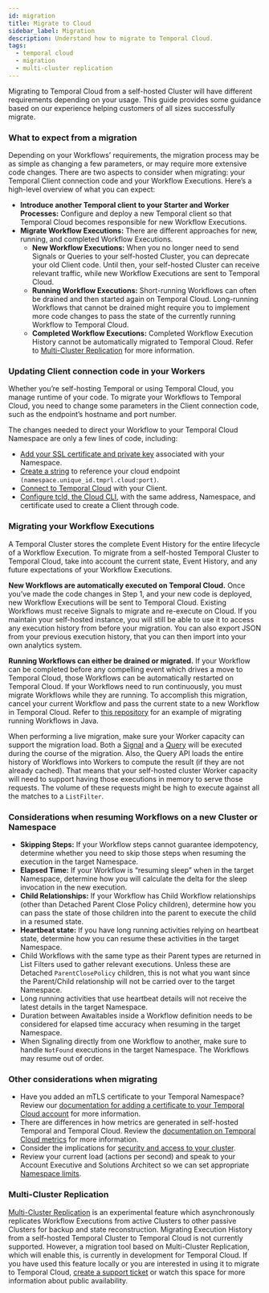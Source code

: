 ```yaml
---
id: migration
title: Migrate to Cloud
sidebar_label: Migration
description: Understand how to migrate to Temporal Cloud.
tags:
  - temporal cloud
  - migration
  - multi-cluster replication
---
```


Migrating to Temporal Cloud from a self-hosted Cluster will have different requirements depending on your usage.
This guide provides some guidance based on our experience helping customers of all sizes successfully migrate.

### What to expect from a migration

Depending on your Workflows’ requirements, the migration process may be as simple as changing a few parameters, or may require more extensive code changes.
There are two aspects to consider when migrating: your Temporal Client connection code and your Workflow Executions.
Here’s a high-level overview of what you can expect:

- **Introduce another Temporal client to your Starter and Worker Processes:** Configure and deploy a new Temporal client so that Temporal Cloud becomes responsible for new Workflow Executions.
- **Migrate Workflow Executions:** There are different approaches for new, running, and completed Workflow Executions.
  - **New Workflow Executions:** When you no longer need to send Signals or Queries to your self-hosted Cluster, you can deprecate your old Client code. Until then, your self-hosted Cluster can receive relevant traffic, while new Workflow Executions are sent to Temporal Cloud.
  - **Running Workflow Executions:** Short-running Workflows can often be drained and then started again on Temporal Cloud. Long-running Workflows that cannot be drained might require you to implement more code changes to pass the state of the currently running Workflow to Temporal Cloud.
  - **Completed Workflow Executions:** Completed Workflow Execution History cannot be automatically migrated to Temporal Cloud. Refer to [Multi-Cluster Replication](#multi-cluster-replication) for more information.

### Updating Client connection code in your Workers

Whether you’re self-hosting Temporal or using Temporal Cloud, you manage runtime of your code.
To migrate your Workflows to Temporal Cloud, you need to change some parameters in the Client connection code, such as the endpoint’s hostname and port number.

The changes needed to direct your Workflow to your Temporal Cloud
Namespace are only a few lines of code, including:

- [Add your SSL certificate and private key](/cloud/saml-intro) associated with your Namespace.
- [Create a string](/cloud/namespaces-intro) to reference your cloud endpoint `(namespace.unique_id.tmprl.cloud:port)`.
- [Connect to Temporal Cloud](/cloud/get-started) with your Client.
- [Configure tcld, the Cloud CLI](/cloud/tcld/index), with the same address, Namespace, and
  certificate used to create a Client through code.

### Migrating your Workflow Executions

A Temporal Cluster stores the complete Event History for the entire lifecycle of a
Workflow Execution.
To migrate from a self-hosted Temporal Cluster to Temporal Cloud, take into account the current state, Event History, and any future expectations of your Workflow Executions.

**New Workflows are automatically executed on Temporal Cloud.**
Once you’ve made the code changes in Step 1, and your new code is deployed, new Workflow Executions will be sent to Temporal Cloud.
Existing Workflows must receive Signals to migrate and re-execute on Cloud.
If you maintain your self-hosted instance, you will still be able to use it to access any execution history from before your migration.
You can also export JSON from your previous execution history, that you can then import into your own analytics system.

**Running Workflows can either be drained or migrated.**
If your Workflow can be completed before any compelling event which drives a move to Temporal Cloud, those Workflows can be automatically restarted on Temporal Cloud.
If your Workflows need to run continuously, you must migrate Workflows while they are running.
To accomplish this migration, cancel your current Workflow and pass the current state to a new Workflow in Temporal Cloud.
Refer to [this repository](https://github.com/temporalio/migration-example/blob/main/src/main/java/io/temporal/migration/example/README.md) for an example of migrating running Workflows in Java.

When performing a live migration, make sure your Worker capacity can support the migration load.
Both a [Signal](/concepts/what-is-a-signal) and a [Query](/concepts/what-is-a-query) will be executed during the course of the migration.
Also, the Query API loads the entire history of Workflows into Workers to compute the result (if they are not already cached).
That means that your self-hosted cluster Worker capacity will need to support having those executions in memory to serve those requests.
The volume of these requests might be high to execute against all the matches to a `ListFilter`.

### Considerations when resuming Workflows on a new Cluster or Namespace

- **Skipping Steps:** If your Workflow steps cannot guarantee idempotency, determine whether you need to skip those steps when resuming the execution in the target Namespace.
- **Elapsed Time:** If your Workflow is “resuming sleep” when in the target Namespace, determine how you will calculate the delta for the sleep invocation in the new execution.
- **Child Relationships:** If your Workflow has Child Workflow relationships (other than Detached Parent Close Policy children), determine how you can pass the state of those children into the parent to execute the child in a resumed state.
- **Heartbeat state:** If you have long running activities relying on heartbeat state, determine how you can resume these activities in the target Namespace.
- Child Workflows with the same type as their Parent types are returned in List Filters used to gather relevant executions. Unless these are Detached `ParentClosePolicy` children, this is not what you want since the Parent/Child relationship will not be carried over to the target Namespace.
- Long running activities that use heartbeat details will not receive the latest details in the target Namespace.
- Duration between Awaitables inside a Workflow definition needs to be considered for elapsed time accuracy when resuming in the target Namespace.
- When Signaling directly from one Workflow to another, make sure to handle `NotFound` executions in the target Namespace. The Workflows may resume out of order.

### Other considerations when migrating

- Have you added an mTLS certificate to your Temporal Namespace? Review our [documentation for adding a certificate to your Temporal Cloud account](/cloud/certificates-intro) for more information.
- There are differences in how metrics are generated in self-hosted Temporal and Temporal Cloud. Review the [documentation on Temporal Cloud metrics](/cloud/metrics-intro) for more information.
- Consider the implications for [security and access to your cluster](/cloud/security-cloud-intro).
- Review your current load (actions per second) and speak to your Account Executive and Solutions Architect so we can set appropriate [Namespace limits](/cloud/limits).

### Multi-Cluster Replication

[Multi-Cluster Replication](/self-hosted/what-is-multi-cluster-replication) is an experimental feature which asynchronously replicates Workflow Executions from active Clusters to other passive Clusters for backup and state reconstruction.
Migrating Execution History from a self-hosted Temporal Cluster to Temporal Cloud is not currently supported.
However, a migration tool based on Multi-Cluster Replication, which will enable this, is currently in development for Temporal Cloud.
If you have used this feature locally or you are interested in using it to migrate to Temporal Cloud, [create a support ticket](https://docs.temporal.io/cloud/support) or watch this space for more information about public availability.
